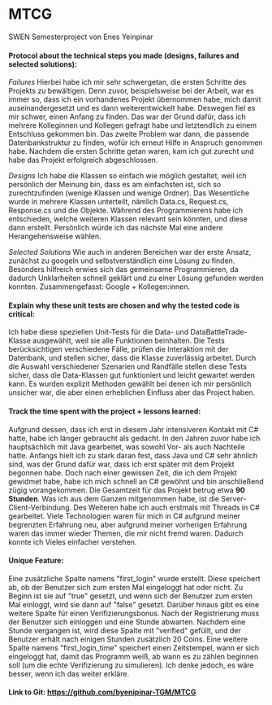 # MTCG
SWEN Semesterproject von Enes Yeinpinar

#### Protocol about the technical steps you made (designs, failures and selected solutions):

*Failures*
Hierbei habe ich mir sehr schwergetan, die ersten Schritte des Projekts zu bewältigen. Denn zuvor, beispielsweise bei der Arbeit, war es immer so, dass ich ein vorhandenes Projekt übernommen habe, mich damit auseinandergesetzt und es dann weiterentwickelt habe. Deswegen fiel es mir schwer, einen Anfang zu finden. Das war der Grund dafür, dass ich mehrere Kolleginnen und Kollegen gefragt habe und letztendlich zu einem Entschluss gekommen bin. Das zweite Problem war dann, die passende Datenbankstruktur zu finden, wofür ich erneut Hilfe in Anspruch genommen habe. Nachdem die ersten Schritte getan waren, kam ich gut zurecht und habe das Projekt erfolgreich abgeschlossen.

*Designs*
Ich habe die Klassen so einfach wie möglich gestaltet, weil ich persönlich der Meinung bin, dass es am einfachsten ist, sich so zurechtzufinden (wenige Klassen und wenige Ordner). Das Wesentliche wurde in mehrere Klassen unterteilt, nämlich Data.cs, Request.cs, Response.cs und die Objekte. Während des Programmierens habe ich entschieden, welche weiteren Klassen relevant sein könnten, und diese dann erstellt. Persönlich würde ich das nächste Mal eine andere Herangehensweise wählen.

*Selected Solutions*
Wie auch in anderen Bereichen war der erste Ansatz, zunächst zu googeln und selbstverständlich eine Lösung zu finden. Besonders hilfreich erwies sich das gemeinsame Programmieren, da dadurch Unklarheiten schnell geklärt und zu einer Lösung gefunden werden konnten. Zusammengefasst: Google + Kollegen:innen.

#### Explain why these unit tests are chosen and why the tested code is critical:

Ich habe diese speziellen Unit-Tests für die Data- und DataBattleTrade-Klasse ausgewählt, weil sie alle Funktionen beinhalten. Die Tests berücksichtigen verschiedene Fälle, prüfen die Interaktion mit der Datenbank, und stellen sicher, dass die Klasse zuverlässig arbeitet. Durch die Auswahl verschiedener Szenarien und Randfälle stellen diese Tests sicher, dass die Data-Klassen gut funktioniert und leicht gewartet werden kann. Es wurden explizit Methoden gewählt bei denen ich mir persönlich unsicher war, die aber einen erheblichen Einfluss aber das Project haben.

#### Track the time spent with the project + lessons learned: 

Aufgrund dessen, dass ich erst in diesem Jahr intensiveren Kontakt mit C# hatte, habe ich länger gebraucht als gedacht. In den Jahren zuvor habe ich hauptsächlich mit Java gearbeitet, was sowohl Vor- als auch Nachteile hatte. Anfangs hielt ich zu stark daran fest, dass Java und C# sehr ähnlich sind, was der Grund dafür war, dass ich erst später mit dem Projekt begonnen habe. Doch nach einer gewissen Zeit, die ich dem Projekt gewidmet habe, habe ich mich schnell an C# gewöhnt und bin anschließend zügig vorangekommen. Die Gesamtzeit für das Projekt betrug etwa **90 Stunden**. Was ich aus dem Ganzen mitgenommen habe, ist die Server-Client-Verbindung. Des Weiteren habe ich auch erstmals mit Threads in C# gearbeitet. Viele Technologien waren für mich in C# aufgrund meiner begrenzten Erfahrung neu, aber aufgrund meiner vorherigen Erfahrung waren das immer wieder Themen, die mir nicht fremd waren. Dadurch konnte ich Vieles einfacher verstehen.

#### Unique Feature:

Eine zusätzliche Spalte namens "first_login" wurde erstellt. Diese speichert ab, ob der Benutzer sich zum ersten Mal eingeloggt hat oder nicht. Zu Beginn ist sie auf "true" gesetzt, und wenn sich der Benutzer zum ersten Mal einloggt, wird sie dann auf "false" gesetzt. Darüber hinaus gibt es eine weitere Spalte für einen Verifizierungsbonus. Nach der Registrierung muss der Benutzer sich einloggen und eine Stunde abwarten. Nachdem eine Stunde vergangen ist, wird diese Spalte mit "verified" gefüllt, und der Benutzer erhält nach einigen Stunden zusätzlich 20 Coins. Eine weitere Spalte namens "first_login_time" speichert einen Zeitstempel, wann er sich eingeloggt hat, damit das Programm weiß, ab wann es zu zählen beginnen soll (um die echte Verifizierung zu simulieren). Ich denke jedoch, es wäre besser, wenn ich das weiter erkläre.

#### Link to Git: https://github.com/byenipinar-TGM/MTCG



